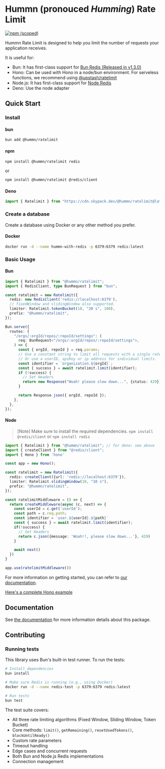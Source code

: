 # Hummn (pronouced _Humming_) Rate Limit

[![npm (scoped)](https://img.shields.io/npm/v/@hummn/ratelimit)](https://www.npmjs.com/package/@hummn/ratelimit)

Hummn Rate Limit is designed to help you limit the number of requests your application receives.

It is useful for:
- Bun: It has first-class support for [Bun Redis (Released in v1.3.0)](https://bun.com/docs/api/redis)
- Hono: Can be used with Hono in a node/bun environment. For serveless functions, we recommend using [@upstash/ratelimit](https://github.com/upstash/ratelimit-js)
- Node.js: It has first-class support for [Node Redis](https://github.com/redis/node-redis)
- Deno: Use the node adapter



## Quick Start

### Install

#### bun

```bash
bun add @hummn/ratelimit
```

#### npm

```bash
npm install @hummn/ratelimit redis
```

or

```bash
npm install @hummn/ratelimit @redis/client
```

#### Deno

```ts
import { Ratelimit } from "https://cdn.skypack.dev/@hummn/ratelimit@latest";
```

### Create a database
Create a database using Docker or any other method you prefer.

#### Docker

```sh
docker run -d --name hummn-with-redis -p 6379:6379 redis:latest
```

### Basic Usage

#### Bun
```ts
import { Ratelimit } from "@hummn/ratelimit";
import { RedisClient, type BunRequest } from "bun";

const ratelimit = new Ratelimit({
  redis: new RedisClient('redis://localhost:6379'),
  // fixedWindow and slidingWindow also supported.
  limiter: Ratelimit.tokenBucket(10, "20 s", 100),
  prefix: "@hummn/ratelimit",
});

Bun.serve({
  routes: {
    "/orgs/:orgId/repos/:repoId/settings": (
      req: BunRequest<"/orgs/:orgId/repos/:repoId/settings">,
    ) => {
      const { orgId, repoId } = req.params;
      // Use a constant string to limit all requests with a single ratelimit
      // Or use a userID, apiKey or ip address for individual limits.
      const identifier = `organization.${orgId}`;
      const { success } = await ratelimit.limit(identifier);
      if (!success) {
        // Set Headers
        return new Response("Woah! please slow down...", {status: 429})
      }

      return Response.json({ orgId, repoId });
    },
  },
});
```

#### Node
> [Note]
> Make sure to install the required dependencies. `npm install @redis/client` or `npm install redis`

```ts
import { Ratelimit } from "@hummn/ratelimit"; // for deno: see above
import { createClient } from "@redis/client";
import { Hono } from 'hono'

const app = new Hono();

const ratelimit = new Ratelimit({
  redis: createClient({url: 'redis://localhost:6379'}),
  limiter: Ratelimit.slidingWindow(10, "10 s"),
  prefix: "@hummn/ratelimit",
});

const ratelimitMiddleware = () => {
  return createMiddleware(async (c, next) => {
    const userId = c.get('userId');
    const path = c.req.path;
    const identifier = `user.${userId}.${path}`
    const { success } = await ratelimit.limit(identifier);
    if(!success) {
      // Set Headers
      return c.json({message: 'Woah!!, please slow down...'}, 429)
    }

    await next()
  })
}

app.use(ratelimitMiddleware())

```


For more information on getting started, you can refer to [our documentation](https://hummn.dev/docs/ratelimit/gettingstarted).

[Here's a complete Hono example](https://github.com/hummnjs/ratelimit/tree/main/examples/hono)

## Documentation

See [the documentation](https://hummn.dev/docs/ratelimit/overview) for more information details about this package.

## Contributing


### Running tests

This library uses Bun's built-in test runner. To run the tests:

```bash
# Install dependencies
bun install

# Make sure Redis is running (e.g., using Docker)
docker run -d --name redis-test -p 6379:6379 redis:latest

# Run tests
bun test
```

The test suite covers:
- All three rate limiting algorithms (Fixed Window, Sliding Window, Token Bucket)
- Core methods: `limit()`, `getRemaining()`, `resetUsedTokens()`, `blockUntilReady()`
- Custom rate parameters
- Timeout handling
- Edge cases and concurrent requests
- Both Bun and Node.js Redis implementations
- Connection management
